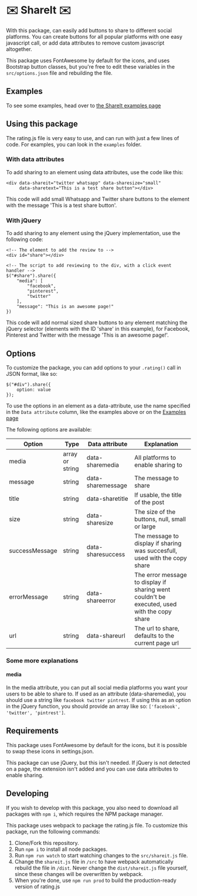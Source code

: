 # ✉️ ShareIt ✉️
With this package, can easily add buttons to share to different social platforms. You can create buttons for all popular platforms with one easy javascript call, or add data attributes to remove custom javascript altogether.

This package uses FontAwesome by default for the icons, and uses Bootstrap button classes, but you're free to edit these variables in the `src/options.json` file and rebuilding the file.

## Examples
To see some examples, head over to [the ShareIt examples page](https://timyboy12345.github.io/ShareIt/)

## Using this package
The rating.js file is very easy to use, and can run with just a few lines of code. For examples, you can look in the `examples`  folder.

### With data attributes
To add sharing to an element using data attributes, use the code like this:
```
<div data-shareit="twitter whatsapp" data-sharesize="small" 
     data-sharetext="This is a test share button"></div>
```

This code will add small Whatsapp and Twitter share buttons to the element with the message 'This is a test share button'.

### With jQuery
To add sharing to any element using the jQuery implementation, use the following code:
```
<!-- The element to add the review to -->
<div id="share"></div>

<!-- The script to add reviewing to the div, with a click event handler -->
$("#share").share({
    "media": [
        "facebook",
        "pinterest",
        "twitter"
    ],
    "message": "This is an awesome page!"
})
```
This code will add normal sized share buttons to any element matching the jQuery selector (elements with the ID 'share' in this example), for Facebook, Pinterest and Twitter with the message 'This is an awesome page!'.

## Options
To customize the package, you can add options to your `.rating()` call in JSON format, like so:
```
$("#div").share({
    option: value
});
```

To use the options in an element as a data-attribute, use the name specified in the `Data attribute` column, like the examples above or on the [Examples page](https://timyboy12345.github.io/ShareIt)

The following options are available:

| Option        | Type            | Data attribute   | Explanation           |
|---------------|-----------------|------------------|-----------------------|
| media         | array or string | data-sharemedia  | All platforms to enable sharing to |
| message       | string          | data-sharemessage| The message to share |
| title         | string          | data-sharetitle  | If usable, the title of the post |
| size          | string          | data-sharesize   | The size of the buttons, null, small or large |
| successMessage| string          | data-sharesuccess| The message to display if sharing was succesfull, used with the copy share |
| errorMessage  | string          | data-shareerror  | The error message to display if sharing went couldn't be executed, used with the copy share |
| url           | string          | data-shareurl    | The url to share, defaults to the current page url |

### Some more explanations
#### media
In the media attribute, you can put all social media platforms you want your users to be able to share to. If used as an attribute (data-sharemedia), you should use a string like `facebook twitter pintrest`. If using this as an option in the jQuery function, you should provide an array like so: `['facebook', 'twitter', 'pintrest']`.

## Requirements
This package uses FontAwesome by default for the icons, but it is possible to swap these icons in settings.json.

This package can use jQuery, but this isn't needed. If jQuery is not detected on a page, the extension isn't added and you can use data attributes to enable sharing.

## Developing
If you wish to develop with this package, you also need to download all packages with `npm i`, which requires the NPM package manager.

This package uses webpack to package the rating.js file. To customize this package, run the following commands:

1. Clone/Fork this repository.
2. Run `npm i` to install all node packages.
3. Run `npm run watch` to start watching changes to the `src/shareit.js` file.
4. Change the `shareit.js` file in `/src` to have webpack automatically rebuild the file in `/dist`. Never change the `dist/shareit.js` file yourself, since these changes will be overwritten by webpack.
5. When you're done, use `npm run prod` to build the production-ready version of rating.js
